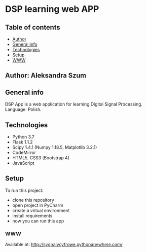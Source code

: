 # DSP learning web APP

## Table of contents
* [Author](#author)
* [General info](#general-info)
* [Technologies](#technologies)
* [Setup](#setup)
* [WWW](#www)


## Author: Aleksandra Szum

## General info
DSP App is a web application for learning Digital Signal Processing. Language: Polish.

## Technologies
- Python 3.7
- Flask 1.1.2
- Scipy 1.4.1 (Numpy 1.18.5, Matplotlib 3.2.1)
- CodeMirror
- HTML5, CSS3 (Bootstrap 4)
- JavaScript

## Setup
To run this project:
- clone this repository
- open project in PyCharm
- create a virtual environment
- install requirements
- now you can run this app

### WWW
Available at: http://sygnalycyfrowe.pythonanywhere.com/
